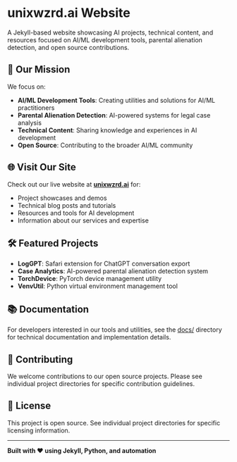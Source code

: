 # unixwzrd.ai Website

A Jekyll-based website showcasing AI projects, technical content, and resources focused on AI/ML development tools, parental alienation detection, and open source contributions.

## 🎯 Our Mission

We focus on:
- **AI/ML Development Tools**: Creating utilities and solutions for AI/ML practitioners
- **Parental Alienation Detection**: AI-powered systems for legal case analysis
- **Technical Content**: Sharing knowledge and experiences in AI development
- **Open Source**: Contributing to the broader AI/ML community

## 🌐 Visit Our Site

Check out our live website at **[unixwzrd.ai](https://unixwzrd.ai)** for:
- Project showcases and demos
- Technical blog posts and tutorials
- Resources and tools for AI development
- Information about our services and expertise

## 🛠️ Featured Projects

- **LogGPT**: Safari extension for ChatGPT conversation export
- **Case Analytics**: AI-powered parental alienation detection system
- **TorchDevice**: PyTorch device management utility
- **VenvUtil**: Python virtual environment management tool

## 📚 Documentation

For developers interested in our tools and utilities, see the [docs/](docs/) directory for technical documentation and implementation details.

## 🤝 Contributing

We welcome contributions to our open source projects. Please see individual project directories for specific contribution guidelines.

## 📄 License

This project is open source. See individual project directories for specific licensing information.

---

**Built with ❤️ using Jekyll, Python, and automation**
